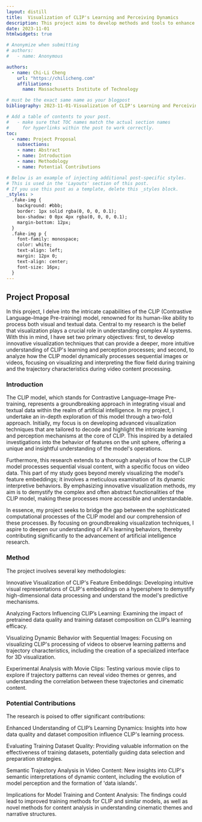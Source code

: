 ```yaml
---
layout: distill
title:  Visualization of CLIP's Learning and Perceiving Dynamics
description: This project aims to develop methods and tools to enhance the interpretability of AI systems, focusing on how these systems make decisions and predictions. By creating more transparent AI models, the research seeks to bridge the communication gap between humans and AI, fostering trust and efficiency in various applications, from healthcare to autonomous driving. Such advancements would not only demystify AI operations for non-experts but also aid in the ethical and responsible development of AI technologies.
date: 2023-11-01
htmlwidgets: true

# Anonymize when submitting
# authors:
#   - name: Anonymous

authors:
  - name: Chi-Li Cheng
    url: "https://chilicheng.com"
    affiliations:
      name: Massachusetts Institute of Technology

# must be the exact same name as your blogpost
bibliography: 2023-11-01-Visualization of CLIP's Learning and Perceiving Dynamics.bib

# Add a table of contents to your post.
#   - make sure that TOC names match the actual section names
#     for hyperlinks within the post to work correctly.
toc:
  - name: Project Proposal
    subsections:
    - name: Abstract
    - name: Introduction
    - name: Methodology
    - name: Potential Contributions

# Below is an example of injecting additional post-specific styles.
# This is used in the 'Layouts' section of this post.
# If you use this post as a template, delete this _styles block.
_styles: >
  .fake-img {
    background: #bbb;
    border: 1px solid rgba(0, 0, 0, 0.1);
    box-shadow: 0 0px 4px rgba(0, 0, 0, 0.1);
    margin-bottom: 12px;
  }
  .fake-img p {
    font-family: monospace;
    color: white;
    text-align: left;
    margin: 12px 0;
    text-align: center;
    font-size: 16px;
  }
---
```


## Project Proposal
In this project, I delve into the intricate capabilities of the CLIP (Contrastive Language–Image Pre-training) model<d-cite key="radford2021learning"></d-cite>, renowned for its human-like ability to process both visual and textual data. Central to my research is the belief that visualization plays a crucial role in understanding complex AI systems. With this in mind, I have set two primary objectives: first, to develop innovative visualization techniques that can provide a deeper, more intuitive understanding of CLIP's learning and perception processes; and second, to analyze how the CLIP model dynamically processes sequential images or videos, focusing on visualizing and interpreting the flow field during training and the trajectory characteristics during video content processing.


### Introduction

The CLIP model, which stands for Contrastive Language–Image Pre-training, represents a groundbreaking approach in integrating visual and textual data within the realm of artificial intelligence. In my project, I undertake an in-depth exploration of this model through a two-fold approach. Initially, my focus is on developing advanced visualization techniques that are tailored to decode and highlight the intricate learning and perception mechanisms at the core of CLIP. This inspired by a detailed investigations<d-cite key="wang2020understanding"></d-cite> <d-cite key="shi2023understanding"></d-cite> <d-cite key="zhao2017exact"></d-cite>into the behavior of features on the unit sphere, offering a unique and insightful understanding of the model's operations.

Furthermore, this research extends to a thorough analysis of how the CLIP model processes sequential visual content, with a specific focus on video data. This part of my study goes beyond merely visualizing the model's feature embeddings; it involves a meticulous examination of its dynamic interpretive behaviors. By emphasizing innovative visualization methods, my aim is to demystify the complex and often abstract functionalities of the CLIP model, making these processes more accessible and understandable.

In essence, my project seeks to bridge the gap between the sophisticated computational processes of the CLIP model and our comprehension of these processes. By focusing on groundbreaking visualization techniques, I aspire to deepen our understanding of AI's learning behaviors, thereby contributing significantly to the advancement of artificial intelligence research.

### Method

The project involves several key methodologies:

Innovative Visualization of CLIP's Feature Embeddings: Developing intuitive visual representations of CLIP's embeddings on a hypersphere to demystify high-dimensional data processing and understand the model's predictive mechanisms.

Analyzing Factors Influencing CLIP’s Learning: Examining the impact of pretrained data quality and training dataset composition on CLIP’s learning efficacy.

Visualizing Dynamic Behavior with Sequential Images: Focusing on visualizing CLIP's processing of videos to observe learning patterns and trajectory characteristics, including the creation of a specialized interface for 3D visualization.

Experimental Analysis with Movie Clips: Testing various movie clips to explore if trajectory patterns can reveal video themes or genres, and understanding the correlation between these trajectories and cinematic content.


### Potential Contributions

The research is poised to offer significant contributions:

Enhanced Understanding of CLIP’s Learning Dynamics: Insights into how data quality and dataset composition influence CLIP's learning process.

Evaluating Training Dataset Quality: Providing valuable information on the effectiveness of training datasets, potentially guiding data selection and preparation strategies.

Semantic Trajectory Analysis in Video Content: New insights into CLIP's semantic interpretations of dynamic content, including the evolution of model perception and the formation of 'data islands'.

Implications for Model Training and Content Analysis: The findings could lead to improved training methods for CLIP and similar models, as well as novel methods for content analysis in understanding cinematic themes and narrative structures.
